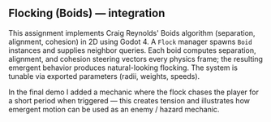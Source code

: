 ## Flocking (Boids) — integration
This assignment implements Craig Reynolds' Boids algorithm (separation, alignment, cohesion) in 2D using Godot 4.
A `Flock` manager spawns `Boid` instances and supplies neighbor queries. Each boid computes separation,
alignment, and cohesion steering vectors every physics frame; the resulting emergent behavior produces
natural-looking flocking. The system is tunable via exported parameters (radii, weights, speeds). 

In the final demo
I added a mechanic where the flock chases the player for a short period when triggered — this creates tension
and illustrates how emergent motion can be used as an enemy / hazard mechanic.

